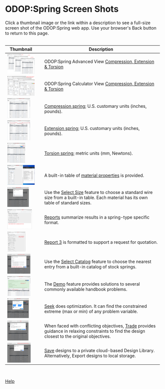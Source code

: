 # ODOP:Spring Screen Shots

Click a thumbnail image or the link within a description to see a full-size screen shot of the ODOP:Spring web app. 
Use your browser's Back button to return to this page.  
&nbsp;   

Thumbnail | &nbsp; | Description
--- | --- | ---
[<img height="64" src="../img/ScrCap_3TypeNoted.png">](/docs/Help/img/ScrCap_3TypeNoted.png "Compression, Extension & Torsion") | &nbsp; | ODOP:Spring Advanced View [Compression, Extension & Torsion](/docs/Help/img/ScrCap_3TypeNoted.png "Compression, Extension & Torsion")
[<img height="64" src="../img/ScrCap_3TypeCalcNoted.png">](/docs/Help/img/ScrCap_3TypeCalcNoted.png "Compression, Extension & Torsion") | &nbsp; | ODOP:Spring Calculator View [Compression, Extension & Torsion](/docs/Help/img/ScrCap_3TypeCalcNoted.png "Compression, Extension & Torsion")
[<img height="64" src="../img/ScrCap_CompressionNoted.png">](/docs/Help/img/ScrCap_CompressionNoted.png "Compression spring Advanced View") | &nbsp; | [Compression spring](/docs/Help/img/ScrCap_CompressionNoted.png "Compression spring Advanced View"); U.S. customary units (inches, pounds).
[<img height="64" src="../img/ScrCap_ExtensionNoted.png">](/docs/Help/img/ScrCap_ExtensionNoted.png "Extension spring Advanced View") | &nbsp; | [Extension spring](/docs/Help/img/ScrCap_ExtensionNoted.png "Extension spring Advanced View"); U.S. customary units (inches, pounds).
[<img height="64" src="../img/ScrCap_TorsionMetricNoted.png">](/docs/Help/img/ScrCap_TorsionMetricNoted.png "Torsion spring; metric units") | &nbsp; | [Torsion spring](/docs/Help/img/ScrCap_TorsionMetricNoted.png "Torsion spring; metric units"); metric units (mm, Newtons).
[<img height="64" src="../img/ScrCap_MaterialsNoted.png">](/docs/Help/img/ScrCap_MaterialsNoted.png "Materials table") | &nbsp; | A built-in table of [material properties](/docs/Help/img/ScrCap_MaterialsNoted.png "Materials table") is provided.
[<img height="64" src="../img/ScrCap_SelectSizeNoted.png">](/docs/Help/img/ScrCap_SelectSizeNoted.png "Select Size feature") | &nbsp; | Use the [Select Size](/docs/Help/img/ScrCap_SelectSizeNoted.png "Select Size feature") feature to choose a standard wire size from a built-in table. Each material has its own table of standard sizes.
[<img height="64" src="../img/ScrCap_Report1Noted.png">](/docs/Help/img/ScrCap_Report1Noted.png "Report 1") | &nbsp; | [Reports](/docs/Help/img/ScrCap_Report1Noted.png "Report 1") summarize results in a spring-type specific format.
[<img height="64" src="../img/ScrCap_Report3Noted.png">](/docs/Help/img/ScrCap_Report3Noted.png "Report 3") | &nbsp; | [Report 3](/docs/Help/img/ScrCap_Report3Noted.png "Report 3") is formatted to support a request for quotation.
[<img height="64" src="../img/ScrCap_SelectCatalogNoted.png">](/docs/Help/img/ScrCap_SelectCatalogNoted.png "Select Catalog feature") | &nbsp; | Use the [Select Catalog](/docs/Help/img/ScrCap_SelectCatalogNoted.png "Select Catalog feature") feature to choose the nearest entry from a built-in catalog of stock springs.
[<img height="64" src="../img/ScrCap_DemoScreenNoted.png">](/docs/Help/img/ScrCap_DemoScreenNoted.png "Example of a Demo page") | &nbsp; | The [Demo](/docs/Help/img/ScrCap_DemoScreenNoted.png "Example of a Demo page") feature provides solutions to several commonly available handbook problems.
[<img height="64" src="../img/ScrCap_SeekNoted.png">](/docs/Help/img/ScrCap_SeekNoted.png "Seek feature") | &nbsp; | [Seek](/docs/Help/img/ScrCap_SeekNoted.png "Seek feature") does optimization.  It can find the constrained extreme (max or min) of any problem variable.
[<img height="64" src="../img/ScrCap_TradeNoted.png">](/docs/Help/img/ScrCap_TradeNoted.png "Trade feature") | &nbsp; | When faced with conflicting objectives, [Trade](/docs/Help/img/ScrCap_TradeNoted.png "Trade feature") provides guidance in relaxing constraints to find the design closest to the original objectives.
[<img height="64" src="../img/ScrCap_SaveAsNoted.png">](/docs/Help/img/ScrCap_SaveAsNoted.png "SaveAs feature") | &nbsp; | [Save](/docs/Help/img/ScrCap_SaveAsNoted.png "SaveAs feature") designs to a private cloud-based Design Library.  Alternatively, Export designs to local storage.

  
&nbsp;   
    
[Help](/docs/Help)


